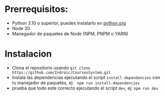# Prerrequisitos:
  * Python 3.10 o superior, puedes instalarlo en [python.org](https://python.org)
  * Node 20
  * Manegador de paquetes de Node (NPM, PNPM o YARN)
# Instalacion

  * Clona el repositorio usando ``` git clone https://github.com/Indroic/CoursesSystem.git ```
  * Instala las dependencias ejecutando el script ```install-dependencies``` con tu manejador de paquetes, ej: ``` npm run install-dependencies```
  * prueba que todo este correcto ejecutando el script ``` dev ```, ej: ```npm run dev```

  
